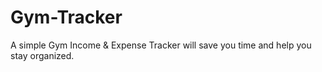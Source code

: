 # Gym-Tracker
A simple Gym Income &amp; Expense Tracker will save you time and help you stay organized.
